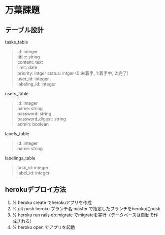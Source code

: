 # 万葉課題

## テーブル設計

tasks_table
>id: integer  
>titile: string  
>content: text  
>limit: date  
>priority: intger
>status: intger (0:未着手, 1:着手中, 2:完了)  
>user_id: integer  
>labeling_id: integer  

users_table
>id: integer  
>name: string  
>password: string  
>password_digest: string  
>admin: boolean  

labels_table
>id: integer  
>name: string  

labelings_table
>task_id: integer  
>label_id: integer  

## herokuデプロイ方法  
1. % heroku create でherokuアプリを作成  
2. % git push heroku ブランチ名:master で指定したブランチをherokuにpush  
3. % heroku run rails db:migrate でmigrateを実行（データベースは自動で作成される）  
4. % heroku open でアプリを起動